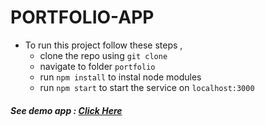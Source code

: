 # PORTFOLIO-APP 

- To run this project follow these steps , 
  - clone the repo using `git clone`
  - navigate to folder `portfolio`
  - run `npm install` to instal node modules
  - run `npm start` to start the service on `localhost:3000`
    
##### See demo app : [Click Here](https://prashantiitv.github.io/portfolio/)
